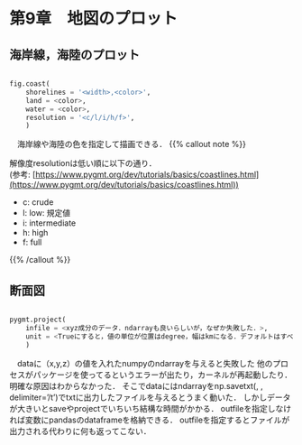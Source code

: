 # 第9章　地図のプロット
## 海岸線，海陸のプロット
```python

fig.coast(
    shorelines = '<width>,<color>',
    land = <color>,
    water = <color>,
    resolution = '<c/l/i/h/f>',
    )
```

　海岸線や海陸の色を指定して描画できる．
{{% callout note %}}

解像度resolutionは低い順に以下の通り．  
(参考: [https://www.pygmt.org/dev/tutorials/basics/coastlines.html](https://www.pygmt.org/dev/tutorials/basics/coastlines.html))


- c: crude
- l: low: 規定値
- i: intermediate
- h: high
- f: full



{{% /callout %}}



## 断面図
```python

pygmt.project(
    infile = <xyz成分のデータ．ndarrayも良いらしいが，なぜか失敗した．>,
    unit = <Trueにすると，値の単位が位置はdegree，幅はkmになる．デフォルトはすべてdegree?>,
    )
```


　dataに（x,y,z）の値を入れたnumpyのndarrayを与えると失敗した
他のプロセスがパッケージを使ってるというエラーが出たり，カーネルが再起動したり．明確な原因はわからなかった．
そこでdataにはndarrayをnp.savetxt(<outfilename>, <ndarary>, delimiter=’/t’)でtxtに出力したファイルを与えるとうまく動いた．
しかしデータが大きいとsaveやprojectでいちいち結構な時間がかかる．
outfileを指定しなければ変数にpandasのdataframeを格納できる．
outfileを指定するとファイルが出力される代わりに何も返ってこない．
<!--  ############################################################################ -->

